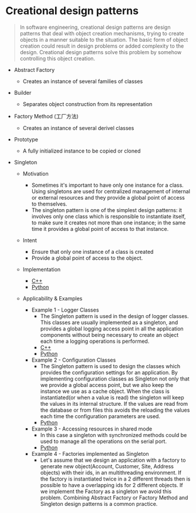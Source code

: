 Creational design patterns
==========================
> In software engineering, creational design patterns are design patterns that deal with object creation mechanisms, trying to create objects in a manner suitable to the situation. The basic form of object creation could result in design problems or added complexity to the design. Creational design patterns solve this problem by somehow controlling this object creation.

* Abstract Factory
    - Creates an instance of several families of classes
    
* Builder 
    - Separates object construction from its representation 

* Factory Method (工厂方法)
    - Creates an instance of several derivel classes 

* Prototype 
    - A fully initialized instance to be copied or cloned 

* Singleton 
    - Motivation
        * Sometimes it's important to have only one instance for a class. Using singletons are used for centralized management of internal or external resources and they provide a global point of access to themselves.
        * The singleton pattern is one of the simplest design patterns: it involves only one class which is responsible to instantiate itself, to make sure it creates not more than one instance; in the same time it provides a global point of access to that instance.

    - Intent
        * Ensure that only one instance of a class is created 
        * Provide a global point of access to the object.

    - Implementation
        * [C++](/root/ilikeit/DesignPatterns/creational/Singleton/implement.cpp)
        * [Python](/root/ilikeit/DesignPatterns/creational/Singleton/implement.py)

    - Applicability & Examples
        * Example 1 - Logger Classes 
            - The Singleton pattern is used in the design of logger classes. This classes are usually implemented as a singleton, and provides a global logging access point in all the application components without being necessary to create an object each time a logging operations is performed.
            - [C++]()
            - [Python](/root/ilikeit/DesignPatterns/creational/Singleton/ex1_logger.py)
        * Example 2 - Configuration Classes 
            - The Singleton pattern is used to design the classes which provides the configuration settings for an application. By implementing configuration classes as Singleton not only that we provide a global access point, but we also keep the instance we use as a cache object. When the class
        is instantiated(or when a value is read) the singleton will keep the values in its internal structure. If the values are read from the database or from files this avoids the reloading the values each time the configuration parameters are used.
            - [Python]()
        * Example 3 - Accessing resources in shared mode 
            - In this case a singleton with synchronized methods could be used to manage all the operations on the serial port.
            - [Python]()
        * Example 4 - Factories implemented as Singleton 
            - Let's assume that we design an application with a factory to generate new object(Account, Customer, Site, Address objects) with their ids, in an multithreading environment. If the factory is instantiated twice in a 2 different threads then is possible to have a overlapping ids for 2 
        different objects. If we implement the Factory as a singleton we avoid this problem. Combining Abstract Factory or Factory Method and Singleton design patterns is a common practice.